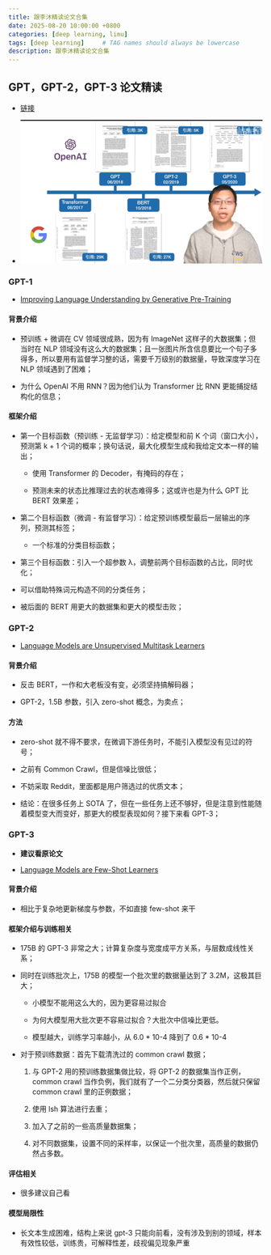 ```yaml
---
title: 跟李沐精读论文合集
date: 2025-08-20 10:00:00 +0800
categories: [deep learning, limu]
tags: [deep learning]     # TAG names should always be lowercase
description: 跟李沐精读论文合集
---
```


## GPT，GPT-2，GPT-3 论文精读

- [链接](https://www.bilibili.com/video/BV1AF411b7xQ)

- ![时间线](assets/post_img/2025-08-20-LiMu_read_paper/2025-08-20-LiMu_read_paper_01.png)

### GPT-1

- [Improving Language Understanding by Generative Pre-Training](https://www.semanticscholar.org/paper/Improving-Language-Understanding-by-Generative-Radford-Narasimhan/cd18800a0fe0b668a1cc19f2ec95b5003d0a5035)

#### 背景介绍

- 预训练 + 微调在 CV 领域很成熟，因为有 ImageNet 这样子的大数据集；但当时在 NLP 领域没有这么大的数据集；且一张图片所含信息要比一个句子多得多，所以要用有监督学习整的话，需要千万级别的数据量，导致深度学习在 NLP 领域遇到了困难；

- 为什么 OpenAI 不用 RNN？因为他们认为 Transformer 比 RNN 更能捕捉结构化的信息；

#### 框架介绍

- 第一个目标函数（预训练 - 无监督学习）：给定模型和前 K 个词（窗口大小），预测第 k + 1 个词的概率；换句话说，最大化模型生成和我给定文本一样的输出；

    - 使用 Transformer 的 Decoder，有掩码的存在； 

    - 预测未来的状态比推理过去的状态难得多；这或许也是为什么 GPT 比 BERT 效果差；

- 第二个目标函数（微调 - 有监督学习）：给定预训练模型最后一层输出的序列，预测其标签；
    
    - 一个标准的分类目标函数；

- 第三个目标函数：引入一个超参数 λ，调整前两个目标函数的占比，同时优化；

- 可以借助特殊词元构造不同的分类任务；

- 被后面的 BERT 用更大的数据集和更大的模型击败；

### GPT-2

- [Language Models are Unsupervised Multitask Learners](https://cdn.openai.com/better-language-models/language_models_are_unsupervised_multitask_learners.pdf)

#### 背景介绍

- 反击 BERT，一作和大老板没有变，必须坚持搞解码器；

- GPT-2，1.5B 参数，引入 zero-shot 概念，为卖点；

#### 方法

- zero-shot 就不得不要求，在微调下游任务时，不能引入模型没有见过的符号；

- 之前有 Common Crawl，但是信噪比很低；

- 不妨采取 Reddit，里面都是用户筛选过的优质文本；

- 结论：在很多任务上 SOTA 了，但在一些任务上还不够好，但是注意到性能随着模型变大而变好，那更大的模型表现如何？接下来看 GPT-3；

### GPT-3

- **建议看原论文**

- [Language Models are Few-Shot Learners](https://arxiv.org/abs/2005.14165)

#### 背景介绍

- 相比于复杂地更新梯度与参数，不如直接 few-shot 来干

#### 框架介绍与训练相关

- 175B 的 GPT-3 非常之大；计算复杂度与宽度成平方关系，与层数成线性关系；

- 同时在训练批次上，175B 的模型一个批次里的数据量达到了 3.2M，这极其巨大；

    - 小模型不能用这么大的，因为更容易过拟合

    - 为何大模型用大批次更不容易过拟合？大批次中信噪比更低。

    - 模型越大，训练学习率越小，从 6.0 * 10-4 降到了 0.6 * 10-4

- 对于预训练数据：首先下载清洗过的 common crawl 数据；

    1. 与 GPT-2 用的预训练数据集做比较，将 GPT-2 的数据集当作正例，common crawl 当作负例，我们就有了一个二分类分类器，然后就只保留 common crawl 里的正例数据；

    2. 使用 lsh 算法进行去重；

    3. 加入了之前的一些高质量数据集； 

    4. 对不同数据集，设置不同的采样率，以保证一个批次里，高质量的数据仍然占多数。

#### 评估相关

- 很多建议自己看

#### 模型局限性

- 长文本生成困难，结构上来说 gpt-3 只能向前看，没有涉及到别的领域，样本有效性较低，训练贵，可解释性差，歧视偏见现象严重